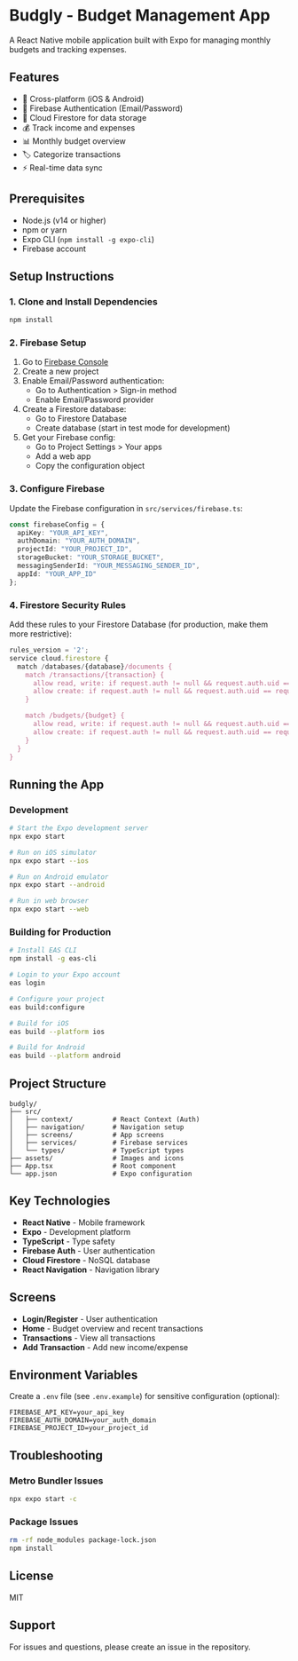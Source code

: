 # Budgly - Budget Management App

A React Native mobile application built with Expo for managing monthly budgets and tracking expenses.

## Features

- 📱 Cross-platform (iOS & Android)
- 🔐 Firebase Authentication (Email/Password)
- 💾 Cloud Firestore for data storage
- 💰 Track income and expenses
- 📊 Monthly budget overview
- 🏷️ Categorize transactions
- ⚡ Real-time data sync

## Prerequisites

- Node.js (v14 or higher)
- npm or yarn
- Expo CLI (`npm install -g expo-cli`)
- Firebase account

## Setup Instructions

### 1. Clone and Install Dependencies

```bash
npm install
```

### 2. Firebase Setup

1. Go to [Firebase Console](https://console.firebase.google.com/)
2. Create a new project
3. Enable Email/Password authentication:
   - Go to Authentication > Sign-in method
   - Enable Email/Password provider
4. Create a Firestore database:
   - Go to Firestore Database
   - Create database (start in test mode for development)
5. Get your Firebase config:
   - Go to Project Settings > Your apps
   - Add a web app
   - Copy the configuration object

### 3. Configure Firebase

Update the Firebase configuration in `src/services/firebase.ts`:

```typescript
const firebaseConfig = {
  apiKey: "YOUR_API_KEY",
  authDomain: "YOUR_AUTH_DOMAIN",
  projectId: "YOUR_PROJECT_ID",
  storageBucket: "YOUR_STORAGE_BUCKET",
  messagingSenderId: "YOUR_MESSAGING_SENDER_ID",
  appId: "YOUR_APP_ID"
};
```

### 4. Firestore Security Rules

Add these rules to your Firestore Database (for production, make them more restrictive):

```javascript
rules_version = '2';
service cloud.firestore {
  match /databases/{database}/documents {
    match /transactions/{transaction} {
      allow read, write: if request.auth != null && request.auth.uid == resource.data.userId;
      allow create: if request.auth != null && request.auth.uid == request.resource.data.userId;
    }

    match /budgets/{budget} {
      allow read, write: if request.auth != null && request.auth.uid == resource.data.userId;
      allow create: if request.auth != null && request.auth.uid == request.resource.data.userId;
    }
  }
}
```

## Running the App

### Development

```bash
# Start the Expo development server
npx expo start

# Run on iOS simulator
npx expo start --ios

# Run on Android emulator
npx expo start --android

# Run in web browser
npx expo start --web
```

### Building for Production

```bash
# Install EAS CLI
npm install -g eas-cli

# Login to your Expo account
eas login

# Configure your project
eas build:configure

# Build for iOS
eas build --platform ios

# Build for Android
eas build --platform android
```

## Project Structure

```
budgly/
├── src/
│   ├── context/          # React Context (Auth)
│   ├── navigation/       # Navigation setup
│   ├── screens/          # App screens
│   ├── services/         # Firebase services
│   └── types/            # TypeScript types
├── assets/               # Images and icons
├── App.tsx               # Root component
└── app.json              # Expo configuration
```

## Key Technologies

- **React Native** - Mobile framework
- **Expo** - Development platform
- **TypeScript** - Type safety
- **Firebase Auth** - User authentication
- **Cloud Firestore** - NoSQL database
- **React Navigation** - Navigation library

## Screens

- **Login/Register** - User authentication
- **Home** - Budget overview and recent transactions
- **Transactions** - View all transactions
- **Add Transaction** - Add new income/expense

## Environment Variables

Create a `.env` file (see `.env.example`) for sensitive configuration (optional):

```env
FIREBASE_API_KEY=your_api_key
FIREBASE_AUTH_DOMAIN=your_auth_domain
FIREBASE_PROJECT_ID=your_project_id
```

## Troubleshooting

### Metro Bundler Issues
```bash
npx expo start -c
```

### Package Issues
```bash
rm -rf node_modules package-lock.json
npm install
```

## License

MIT

## Support

For issues and questions, please create an issue in the repository.
